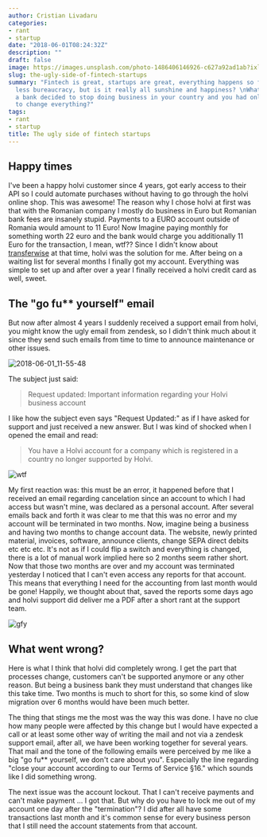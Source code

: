 ```yaml
---
author: Cristian Livadaru
categories:
- rant
- startup
date: "2018-06-01T08:24:32Z"
description: ""
draft: false
image: https://images.unsplash.com/photo-1486406146926-c627a92ad1ab?ixlib=rb-0.3.5&q=80&fm=jpg&crop=entropy&cs=tinysrgb&w=1080&fit=max&ixid=eyJhcHBfaWQiOjExNzczfQ&s=aea144e67c03286cf95476b26fbc6519
slug: the-ugly-side-of-fintech-startups
summary: "Fintech is great, startups are great, everything happens so fast, progress,
  less bureaucracy, but is it really all sunshine and happiness? \nWhat happens if
  a bank decided to stop doing business in your country and you had only two months
  to change everything?"
tags:
- rant
- startup
title: The ugly side of fintech startups
---
```



## Happy times 

I've been a happy holvi customer since 4 years, got early access to their API so I could automate purchases without having to go through the holvi online shop. 
This was awesome! 
The reason why I chose holvi at first was that with the Romanian company I mostly do business in Euro but Romanian bank fees are insanely stupid. Payments to a EURO account outside of Romania would amount to 11 Euro! Now Imagine paying monthly for something worth 22 euro and the bank would charge you additionally 11 Euro for the transaction, I mean, wtf??
Since I didn't know about [transferwise](transferwise.com/u/cristianl5) at that time, holvi was the solution for me.
After being on a waiting list for several months I finally got my account. Everything was simple to set up and after over a year I finally received a holvi credit card as well, sweet.

## The "go fu** yourself" email

But now after almost 4 years I suddenly received a support email from holvi, you might know the ugly email from zendesk, so I didn't think much about it since they send such emails from time to time to announce maintenance or other issues. 

![2018-06-01_11-55-48](__GHOST_URL__/content/images/2018/06/2018-06-01_11-55-48.png)

The subject just said: 

> Request updated: Important information regarding your Holvi business account

I like how the subject even says "Request Updated:" as if I have asked for support and just received a new answer. But I was kind of shocked when I opened the email and read: 

> You have a Holvi account for a company which is registered in a country no longer supported by Holvi.

![wtf](__GHOST_URL__/content/images/2018/06/wtf.gif)

My first reaction was: this must be an error, it happened before that I received an email regarding cancelation since an account to which I had access but wasn't mine, was declared as a personal account. 
After several emails back and forth it was clear to me that this was no error and my account will be terminated in two months. 
Now, imagine being a business and having two months to change account data. The website, newly printed material, invoices, software, announce clients, change SEPA direct debits etc etc etc. 
It's not as if I could flip a switch and everything is changed, there is a lot of manual work implied here so 2 months seem rather short. 
Now that those two months are over and my account was terminated yesterday I noticed that I can't even access any reports for that account. 
This means that everything I need for the accounting from last month would be gone! Happily, we thought about that, saved the reports some days ago and holvi support did deliver me a PDF after a short rant at the support team. 

![gfy](__GHOST_URL__/content/images/2018/06/gfy.gif)

## What went wrong?

Here is what I think that holvi did completely wrong. I get the part that processes change, customers can't be supported anymore or any other reason. But being a business bank they must understand that changes like this take time. Two months is much to short for this, so some kind of slow migration over 6 months would have been much better. 

The thing that stings me the most was the way this was done. I have no clue how many people were affected by this change but I would have expected a call or at least some other way of writing the mail and not via a zendesk support email, after all, we have been working together for several years. That mail and the tone of the following emails were perceived by me like a big "go fu** yourself, we don't care about you".
Especially the line regarding "close your account according to our Terms of Service §16." which sounds like I did something wrong.

The next issue was the account lockout. That I can't receive payments and can't make payment ... I got that. But why do you have to lock me out of my account one day after the "termination"? I did after all have some transactions last month and it's common sense for every business person that I still need the account statements from that account.

